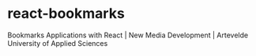 # react-bookmarks
Bookmarks Applications with React | New Media Development | Artevelde University of Applied Sciences

